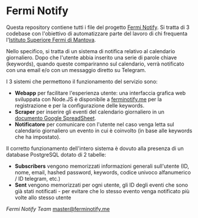 
# Fermi Notify
Questa repository contiene tutti i file del progetto [Fermi Notify](ferminotify.me).
Si tratta di 3 codebase con l'obiettivo di automatizzare parte del lavoro di chi frequenta l'[Istituto Superiore Fermi di Mantova](https://www.fermimn.edu.it).

Nello specifico, si tratta di un sistema di notifica relativo al calendario giornaliero. 
Dopo che l'utente abbia inserito una serie di parole chiave (keywords), quando queste compariranno sul calendario, verrà notificato con una email e/o con un messaggio diretto su Telegram.

I 3 sistemi che permettono il funzionamento del servizio sono:
 - **Webapp** per facilitare l'esperienza utente: una interfaccia grafica web sviluppata con Node.JS è disponibile a [ferminotify.me](ferminotify.me) per la registrazione e per la configurazione delle keywords.
 - **Scraper** per inserire gli eventi del calendario giornaliero in un [documento Google SpreadSheet](https://docs.google.com/spreadsheets/d/1b7Enw5zME2qPSeRXSIIQjhyKkv7qkRJPDsOCqyygvU4/edit?usp=sharing). 
 - **Notificatore** per comunicare con l'utente nel caso venga letta sul calendario giornaliero un evento in cui è coinvolto (in base alle keywords che ha impostato).

Il corretto funzionamento dell'intero sistema è dovuto alla presenza di un database PostgreSQL dotato di 2 tabelle:

 - **Subscribers** vengono memorizzati informazioni generali sull'utente (ID, nome, email, hashed password, keywords, codice univoco alfanumerico / ID telegram, etc.)
 - **Sent** vengono memorizzati per ogni utente, gli ID degli eventi che sono già stati notificati - per evitare che lo stesso evento venga notificato più volte allo stesso utente

*Fermi Notify Team*
[master@ferminotify.me](mailto:master@ferminotify.me)
